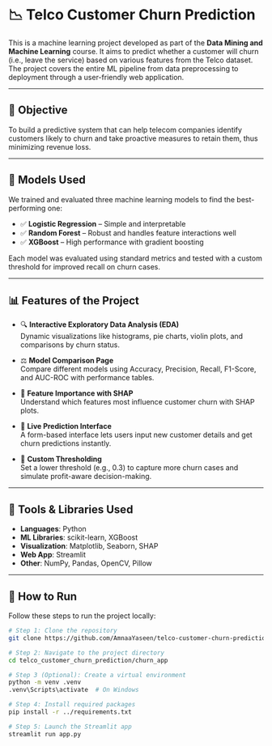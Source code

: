 # 📉 Telco Customer Churn Prediction

This is a machine learning project developed as part of the **Data Mining and Machine Learning** course. It aims to predict whether a customer will churn (i.e., leave the service) based on various features from the Telco dataset. The project covers the entire ML pipeline from data preprocessing to deployment through a user-friendly web application.

---

## 🎯 Objective

To build a predictive system that can help telecom companies identify customers likely to churn and take proactive measures to retain them, thus minimizing revenue loss.

---

## 🧠 Models Used

We trained and evaluated three machine learning models to find the best-performing one:

- ✅ **Logistic Regression** – Simple and interpretable
- ✅ **Random Forest** – Robust and handles feature interactions well
- ✅ **XGBoost** – High performance with gradient boosting

Each model was evaluated using standard metrics and tested with a custom threshold for improved recall on churn cases.

---

## 📊 Features of the Project

- 🔍 **Interactive Exploratory Data Analysis (EDA)**  
  Dynamic visualizations like histograms, pie charts, violin plots, and comparisons by churn status.

- ⚖️ **Model Comparison Page**  
  Compare different models using Accuracy, Precision, Recall, F1-Score, and AUC-ROC with performance tables.

- 🧠 **Feature Importance with SHAP**  
  Understand which features most influence customer churn with SHAP plots.

- 🤖 **Live Prediction Interface**  
  A form-based interface lets users input new customer details and get churn predictions instantly.

- 🎯 **Custom Thresholding**  
  Set a lower threshold (e.g., 0.3) to capture more churn cases and simulate profit-aware decision-making.

---

## 🧰 Tools & Libraries Used

- **Languages**: Python  
- **ML Libraries**: scikit-learn, XGBoost  
- **Visualization**: Matplotlib, Seaborn, SHAP  
- **Web App**: Streamlit  
- **Other**: NumPy, Pandas, OpenCV, Pillow

---

## 🚀 How to Run

Follow these steps to run the project locally:

```bash
# Step 1: Clone the repository
git clone https://github.com/AmnaaYaseen/telco-customer-churn-prediction.git

# Step 2: Navigate to the project directory
cd telco_customer_churn_prediction/churn_app

# Step 3 (Optional): Create a virtual environment
python -m venv .venv
.venv\Scripts\activate  # On Windows

# Step 4: Install required packages
pip install -r ../requirements.txt

# Step 5: Launch the Streamlit app
streamlit run app.py
